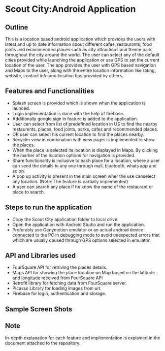 # Scout City:Android Application

## Outline

This is a location based android application which provides the users with latest and up to date information about different cafes, restaurants, food joints and recommended places such as city attractions and theme park throughout the city around the world. The user can select any of the default cities provided while launching the application or use GPS to set the current location of the user. The app provides the user with GPS based navigation and Maps to the user, along with the entire location information like rating, website, contact info and location tips provided by others.

## Features and Functionalities

* Splash screen is provided which is shown when the application is launced.
* Login implementation is done with the help of firebase.
* Additionally google sign in feature is added to the application.
* User can select from list of predefined location in US to find the nearby restaurents, places, food joints, parks, cafes and recommended places.
* OR user can select his current location to find the places nearby.
* Recycler view in combination with view pager is implemented to show the places.
* When the place is selected its location is displayed in Maps. By clicking the marker of the location options for navigation is provided.
* Share functionality is inclusive to each place for a location, where a user can send the details to any one through mail, bluetooth, whats app and so on.
* A pop up activity is present in the main screen wher the use canselect any location. (Note: The feature is partially implemented)
* A user can search any place if he know the name of the restaurant or place to search.

## Steps to run the application

* Copy the Scout City application folder to local drive.
* Open the application with Android Studio and run the application.
* Preferably use Genymotion emulator or an actual android device connected to the PC in debugging mode to avoid unexpected errors that which are usually caused through GPS options selected in emulator.

## API and Libraries used

* FourSquare API for retriving the places details.
* Maps API for showing the place location on Map based on the latitude and longitude received from FourSquare API
* Retrofit library for fetching data from FourSquare server.
* Picasso Library for loading images from url.
* Firebase for login, authentication and storage.

## Sample Screen Shots


## Note

In-depth explanation for each feature and implementaiton is explained in the document attached to the repository. 

